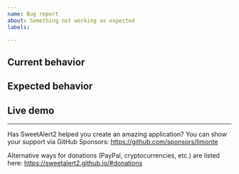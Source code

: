 ```yaml
---
name: Bug report
about: Something not working as expected
labels:

---
```


## Current behavior

<!-- Describe how the issue manifests. -->

## Expected behavior

<!-- Describe what the desired behavior would be. -->

## Live demo <!-- !!! THIS SECTION IS REQUIRED !!! -->

<!--
Provide a working example in order for us to be able to reproduce the issue.
The live demo templates: https://codepen.io/limonte/pen/JjoWRMx
-->

---

Has SweetAlert2 helped you create an amazing application? You can show your support via GitHub Sponsors: https://github.com/sponsors/limonte

Alternative ways for donations (PayPal, cryptocurrencies, etc.) are listed here: https://sweetalert2.github.io/#donations
